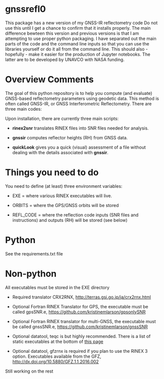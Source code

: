 # gnssrefl0
This package has a new version of my GNSS-IR reflectometry code
Do not use this until I get a chance to confirm that it installs properly.
The main difference bewteen this version and previous versions is that I am 
attempting to use proper python packaging. I have separated out the main
parts of the code and the command line inputs so that you can use the libraries
yourself or do it all from the command line. This should also - hopefully - make
it easier for the production of Jupyter notebooks. The latter are to be developed
by UNAVCO with NASA funding.

# Overview Comments 

The goal of this python repository is to help you compute (and evaluate) GNSS-based 
reflectometry parameters using geodetic data. This method is often
called GNSS-IR, or GNSS Interferometric Reflectometry. There are three main codes:


Upon installation, there are currently three main scripts:

* **rinex2snr** translates RINEX files into SNR files needed for analysis.

* **gnssir** computes reflector heights (RH) from GNSS data.

* **quickLook** gives you a quick (visual) assessment of a file without dealing
with the details associated with **gnssir**.


# Things you need to do 

You need to define (at least) three environment variables:

* EXE = where various RINEX executables will live.  

* ORBITS = where the GPS/GNSS orbits will be stored 

* REFL_CODE = where the reflection code inputs (SNR files and instructions) and outputs (RH)
will be stored (see below)

# Python
See the requirements.txt file

# Non-python
All executables must be stored in the EXE directory

* Required translator CRX2RNX, http://terras.gsi.go.jp/ja/crx2rnx.html

* Optional Fortran RINEX Translator for GPS, the executable must be called gpsSNR.e, https://github.com/kristinemlarson/gpsonlySNR

* Optional Fortran RINEX translator for multi-GNSS, the executable must be called gnssSNR.e, https://github.com/kristinemlarson/gnssSNR


* Optional datatool, teqc is but highly recommended.  There is a list of static executables at the
bottom of [this page](http://www.unavco.org/software/data-processing/teqc/teqc.html)

* Optional datatool, gfzrnx is required if you plan to use the RINEX 3 option. Executables available from the GFZ,
http://dx.doi.org/10.5880/GFZ.1.1.2016.002


Still working on the rest
